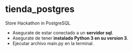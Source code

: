 # tienda_postgres
Store Hackathon in PostgreSQL

- Asegurate de estar conectado a un **servidor sql**.
- Asegurate de tener **instalado Python 3 en su version 3**.
- Ejecutar archivo main.py en la terminal.

